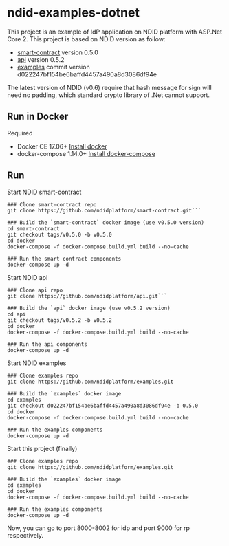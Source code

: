 # ndid-examples-dotnet
This project is an example of IdP application on NDID platform with ASP.Net Core 2. This project is based on NDID version as follow:
- [smart-contract](https://github.com/ndidplatform/smart-contract/tree/v0.5.0) version 0.5.0
- [api](https://github.com/ndidplatform/api/tree/v0.5.2) version 0.5.2
- [examples](https://github.com/ndidplatform/examples/tree/d022247bf154be6baffd4457a490a8d3086df94e) commit version d022247bf154be6baffd4457a490a8d3086df94e

The latest version of NDID (v0.6) require that hash message for sign will need no padding, which standard crypto library of .Net cannot support.

## Run in Docker

Required

- Docker CE 17.06+ [Install docker](https://docs.docker.com/install/)
- docker-compose 1.14.0+ [Install docker-compose](https://docs.docker.com/compose/install/)

## Run
Start NDID smart-contract
```
### Clone smart-contract repo
git clone https://github.com/ndidplatform/smart-contract.git```

### Build the `smart-contract` docker image (use v0.5.0 version)
cd smart-contract
git checkout tags/v0.5.0 -b v0.5.0
cd docker
docker-compose -f docker-compose.build.yml build --no-cache

### Run the smart contract components
docker-compose up -d
```

Start NDID api
```
### Clone api repo
git clone https://github.com/ndidplatform/api.git```

### Build the `api` docker image (use v0.5.2 version)
cd api
git checkout tags/v0.5.2 -b v0.5.2
cd docker
docker-compose -f docker-compose.build.yml build --no-cache

### Run the api components
docker-compose up -d
```

Start NDID examples
```
### Clone examples repo
git clone https://github.com/ndidplatform/examples.git

### Build the `examples` docker image
cd examples
git checkout d022247bf154be6baffd4457a490a8d3086df94e -b 0.5.0
cd docker
docker-compose -f docker-compose.build.yml build --no-cache

### Run the examples components
docker-compose up -d
```

Start this project (finally)
```
### Clone examples repo
git clone https://github.com/ndidplatform/examples.git

### Build the `examples` docker image
cd examples
cd docker
docker-compose -f docker-compose.build.yml build --no-cache

### Run the examples components
docker-compose up -d
```

Now, you can go to port 8000-8002 for idp and port 9000 for rp respectively.